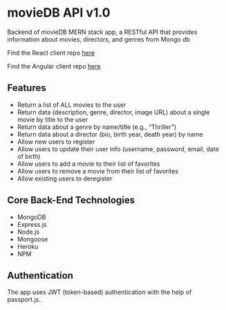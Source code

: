 # movieDB API v1.0

Backend of movieDB MERN stack app, a RESTful API that provides information about movies, directors, and genres from Mongo db

Find the React client repo [here](https://github.com/ad-szwed/moviedb-client)

Find the Angular client repo [here](https://github.com/ad-szwed/movie-db-angular)

## Features

- Return a list of ALL movies to the user
- Return data (description, genre, director, image URL) about a single movie by title to the user
- Return data about a genre by name/title (e.g., “Thriller”)
- Return data about a director (bio, birth year, death year) by name
- Allow new users to register
- Allow users to update their user info (username, password, email, date of birth)
- Allow users to add a movie to their list of favorites
- Allow users to remove a movie from their list of favorites
- Allow existing users to deregister

## Core Back-End Technologies

- MongoDB
- Express.js
- Node.js
- Mongoose
- Heroku
- NPM

## Authentication

The app uses JWT (token-based) authentication with the help of passport.js.
